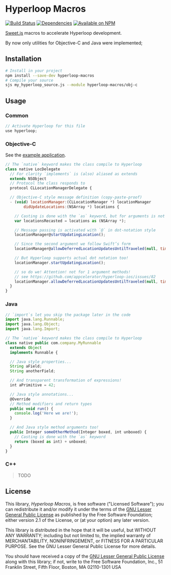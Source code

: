 Hyperloop Macros
================

[![Build Status](https://img.shields.io/travis/yuchi/hyperloop-macros.svg?style=flat-square)](https://travis-ci.org/yuchi/hyperloop-macros)
[![Dependencies](https://david-dm.org/yuchi/hyperloop-macros/dev-status.svg?style=flat-square)](https://david-dm.org/yuchi/hyperloop-macros#info=devDependencies)
[![Available on NPM](https://img.shields.io/npm/v/hyperloop-macros.svg?style=flat-square)](https://www.npmjs.org/package/hyperloop-macros)

[Sweet.js][sjs] macros to accelerate Hyperloop development.

By now only utilities for Objective-C and Java were implemented;

[sjs]: http://sweetjs.org/

## Installation

```bash
# Install in your project
npm install --save-dev hyperloop-macros
# Compile your source
sjs my_hyperloop_source.js --module hyperloop-macros/obj-c
```

## Usage

### Common

```js
// Activate Hyperloop for this file
use hyperloop;
```

### Objective-C

See the [example application](examples/obj-c/tableViewController).

```js
// The `native` keyword makes the class compile to Hyperloop
class native LocDelegate
  // For clarity `implements` is (also) aliased as extends
  extends NSObject
  // Protocol the class responds to
  protocol CLLocationManagerDelegate {

  // Objective-C style message definition (copy-paste-proof)
  - (void) locationManager:(CLLocationManager *) locationManager
        didUpdateLocations:(NSArray *) locations {

    // Casting is done with the `as` keyword, but for arguments is not necessary
    var locationsRecasted = locations as (NSArray *);

    // Message passing is activated with `@` in dot-notation style
    locationManager@startUpdatingLocation();

    // Since the second argument we follow Swift’s form
    locationManager@allowDeferredLocationUpdatesUntilTraveled(null, timeout: null);

    // But Hyperloop supports actual dot notation too!
    locationManager.startUpdatingLocation();

    // so do we! Attention! not for 1 argument methods!
    // see https://github.com/appcelerator/hyperloop-ios/issues/82
    locationManager.allowDeferredLocationUpdatesUntilTraveled(null, timeout: null);
  }
}
```

### Java

```js
// `import`s let you skip the package later in the code
import java.lang.Runnable;
import java.lang.Object;
import java.lang.Import;

// The `native` keyword makes the class compile to Hyperloop
class native public com.company.MyRunnable
  extends Object
  implements Runnable {

  // Java style properties...
  String aField;
  String anotherField;

  // And transparent transformation of expressions!
  int aPrimitive = 42;

  // Java style annotations...
  @Override
  // Method modifiers and return types
  public void run() {
    console.log('Here we are!');
  }

  // And Java style method arguments too!
  public Integer someOtherMethod(Integer boxed, int unboxed) {
    // Casting is done with the `as` keyword
    return (boxed as int) + unboxed;
  }
}
```

### C++

> TODO

## License

This library, *Hyperloop Macros*, is free software ("Licensed Software"); you can
redistribute it and/or modify it under the terms of the [GNU Lesser General
Public License](http://www.gnu.org/licenses/lgpl-2.1.html) as published by the
Free Software Foundation; either version 2.1 of the License, or (at your
option) any later version.

This library is distributed in the hope that it will be useful, but WITHOUT ANY
WARRANTY; including but not limited to, the implied warranty of MERCHANTABILITY,
NONINFRINGEMENT, or FITNESS FOR A PARTICULAR PURPOSE. See the GNU Lesser General
Public License for more details.

You should have received a copy of the [GNU Lesser General Public
License](http://www.gnu.org/licenses/lgpl-2.1.html) along with this library; if
not, write to the Free Software Foundation, Inc., 51 Franklin Street, Fifth
Floor, Boston, MA 02110-1301 USA
